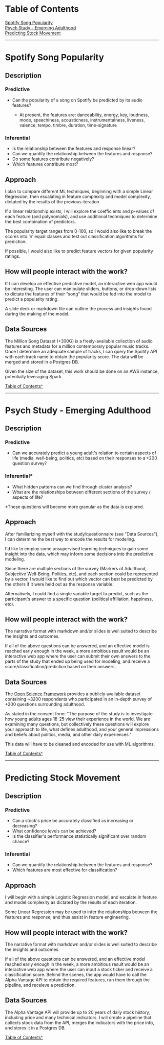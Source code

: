 <a name="top"></a>
# Table of Contents
[Spotify Song Popularity](#spotify)<br>
[Psych Study - Emerging Adulthood](#eammi)<br>
[Predicting Stock Movement](#stock)<br>

---
<a name="spotify"></a>
# Spotify Song Popularity

## Description
### Predictive
* Can the popularity of a song on Spotify be predicted by its audio features? 

	* At present, the features are: danceability, energy, key, loudness, mode, speechiness, acousticness, instrumentalness, liveness, valence, tempo, timbre, duration, time-signature

### Inferential 
* Is the relationship between the features and response linear?
* Can we quantify the relationship between the features and response? 
* Do some features contribute negatively?
* Which features contribute most?



## Approach

I plan to compare different ML techniques, beginning with a simple Linear Regression, then escalating in feature complexity and model complexity, dictated by the results of the previous iteration. 

If a linear relationship exists, I will explore the coefficients and p-values of each feature (and polynomials), and use additional techniques to determine the best combination of predictors. 

The popularity target ranges from 0-100, so I would also like to break the scores into ‘n’ equal classes and test out classification algorithms for prediction. 

If possible, I would also like to predict feature vectors for given popularity ratings.



## How will people interact with the work?

If I can develop an effective predictive model, an interactive web app would be interesting. The user can manipulate sliders, buttons, or drop-down lists to dictate the features of their “song” that would be fed into the model to predict a popularity rating.

A slide deck or markdown file can outline the process and insights found during the making of the model.

## Data Sources

The Million Song Dataset (+300G) is a freely-available collection of audio features and metadata for a million contemporary popular music tracks. Once I determine an adequate sample of tracks, I can query the Spotify API with each track name to obtain the popularity score. The data will be merged and stored in a Postgres DB.

Given the size of the dataset, this work should be done on an AWS instance, potentially leveraging Spark.


[Table of Contents^](#top)<br>

---
<a name="eammi"></a>
# Psych Study - Emerging Adulthood 

## Description

### Predictive
* Can we accurately predict a young adult's relation to certain aspects of life (media, well-being, politics, etc) based on their responses to a +200 question survey?


### Inferential\*
* What hidden patterns can we find through cluster analysis?
* What are the relationships between different sections of the survey / aspects of life?

\*These questions will become more granular as the data is explored.

## Approach
After familiarizing myself with the study/questionnaire (see "Data Sources"), I can determine the best way to encode the results for modeling. 

I'd like to employ some unsupervised learning techniques to gain some insight into the data, which may inform some decisions into the predictive modeling. 

Since there are multiple sections of the survey (Markers of Adulthood, Subjective Well-Being, Politics, etc), and each section could be represented by a vector, I would like to find out which vector can best be predicted by the others if it were held out as the response variable. 

Alternatively, I could find a single variable target to predict, such as the participant's answer to a specific question (political affiliation, happiness, etc).


## How will people interact with the work?
The narrative format with markdown and/or slides is well suited to describe the insights and outcomes. 

If all of the above questions can be answered, and an effective model is reached early enough in the week, a more ambitious result would be an interactive web app where the user can submit their own answers to the parts of the study that ended up being used for modeling, and receive a score/classification/prediction based on their answers.

## Data Sources
The [Open Science Framework](https://osf.io/) provides a publicly available dataset containing ~3200 respondents who participated in an in-depth survey of +200 questions surrounding adulthood.

As stated in the consent form:
"The purpose of the study is to investigate how young adults ages 18­-25 view their experience in the world. We are examining many questions, but collectively these questions will explore your approach to life, what defines adulthood, and your general impressions and beliefs about politics, media, and other daily experiences."

This data will have to be cleaned and encoded for use with ML algorithms. 

[Table of Contents^](#top)<br>

---
<a name="stock"></a>
# Predicting Stock Movement 

## Description
### Predictive
* Can a stock's price be accurately classified as increasing or decreasing?
* What confidence levels can be achieved?
* Is the classifier's performance statistically significant over random chance?

### Inferential 
* Can we quantify the relationship between the features and response? 
* Which features are most effective for classification?

## Approach

I will begin with a simple Logistic Regression model, and escalate in feature and model complexity as dictated by the results of each iteration. 

Some Linear Regression may be used to infer the relationships between the features and response, and thus assist in feature engineering. 

## How will people interact with the work?
The narrative format with markdown and/or slides is well suited to describe the insights and outcomes. 

If all of the above questions can be answered, and an effective model reached early enough in the week, a more ambitious result would be an interactive web app where the user can input a stock ticker and receive a classification score. Behind the scenes, the app would have to call the Alpha Vantage API to obtain the required features, run them through the pipeline, and receieve a prediction. 

## Data Sources

The Alpha Vantage API will provide up to 20 years of daily stock history, including price and many technical indicators. I will create a pipeline that collects stock data from the API, merges the indicators with the price info, and stores it in a Postgres DB.

[Table of Contents^](#top)<br>
